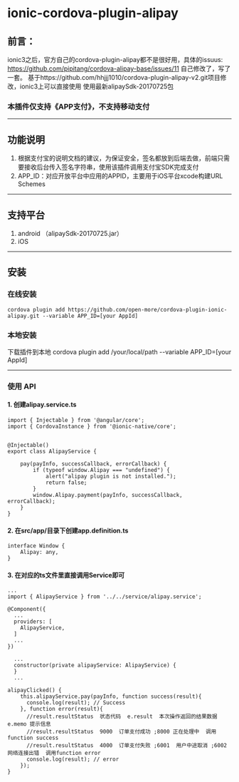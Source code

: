 # ionic-cordova-plugin-alipay
## 前言：
ionic3之后，官方自己的cordova-plugin-alipay都不是很好用，具体的issuus:
https://github.com/pipitang/cordova-alipay-base/issues/11
自己修改了，写了一套。
基于https://github.com/hhjjj1010/cordova-plugin-alipay-v2.git项目修改，ionic3上可以直接使用
使用最新alipaySdk-20170725包
### 本插件仅支持《APP支付》，不支持移动支付
***
## 功能说明
1. 根据支付宝的说明文档的建议，为保证安全，签名都放到后端去做，前端只需要接收后台传入签名字符串，使用该插件调用支付宝SDK完成支付
2. APP_ID：对应开放平台中应用的APPID，主要用于iOS平台xcode构建URL Schemes

***
## 支持平台
1. android （alipaySdk-20170725.jar）
2. iOS

***
## 安装
### 在线安装
    cordova plugin add https://github.com/open-more/cordova-plugin-ionic-alipay.git --variable APP_ID=[your AppId]

### 本地安装
下载插件到本地
    cordova plugin add /your/local/path --variable APP_ID=[your AppId]
***
### 使用 API
#### 1. 创建alipay.service.ts
```
import { Injectable } from '@angular/core';
import { CordovaInstance } from '@ionic-native/core';


@Injectable()
export class AlipayService {

    pay(payInfo, successCallback, errorCallback) {
        if (typeof window.Alipay === "undefined") {
            alert("alipay plugin is not installed.");
            return false;
        }
        window.Alipay.payment(payInfo, successCallback, errorCallback);
    }
}
```
#### 2. 在src/app/目录下创建app.definition.ts
```
interface Window {
    Alipay: any,
}
```
#### 3. 在对应的ts文件里直接调用Service即可
```
...
import { AlipayService } from '../../service/alipay.service';

@Component({
  ...
  providers: [
    AlipayService,
  ]
  ...
})

  ...
  constructor(private alipayService: AlipayService) {
  }
  ...

alipayClicked() {
    this.alipayService.pay(payInfo, function success(result){
      console.log(result); // Success
    }, function error(result){
      //result.resultStatus  状态代码  e.result  本次操作返回的结果数据 e.memo 提示信息
      //result.resultStatus  9000  订单支付成功 ;8000 正在处理中  调用function success
      //result.resultStatus  4000  订单支付失败 ;6001  用户中途取消 ;6002 网络连接出错  调用function error
      console.log(result); // error
    });
}
```
